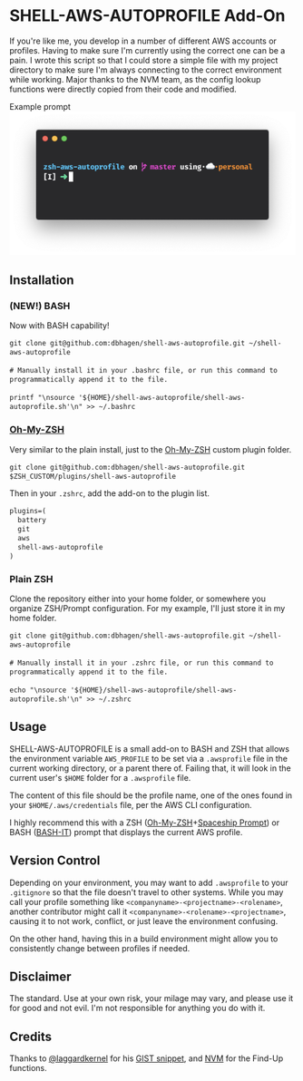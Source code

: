 # SHELL-AWS-AUTOPROFILE Add-On
If you're like me, you develop in a number of different AWS accounts or profiles. Having to make sure I'm currently using the correct one can be a pain. I wrote this script so that I could store a simple file with my project directory to make sure I'm always connecting to the correct environment while working. Major thanks to the NVM team, as the config lookup functions were directly copied from their code and modified.

Example prompt
![Example Prompt](https://raw.githubusercontent.com/dbhagen/shell-aws-autoprofile/master/example.png)

## Installation
### (NEW!) BASH
Now with BASH capability!
```
git clone git@github.com:dbhagen/shell-aws-autoprofile.git ~/shell-aws-autoprofile

# Manually install it in your .bashrc file, or run this command to programmatically append it to the file.

printf "\nsource '${HOME}/shell-aws-autoprofile/shell-aws-autoprofile.sh'\n" >> ~/.bashrc
```

### [Oh-My-ZSH](https://github.com/robbyrussell/oh-my-zsh)
Very similar to the plain install, just to the [Oh-My-ZSH](https://github.com/robbyrussell/oh-my-zsh) custom plugin folder.
```
git clone git@github.com:dbhagen/shell-aws-autoprofile.git $ZSH_CUSTOM/plugins/shell-aws-autoprofile
```

Then in your `.zshrc`, add the add-on to the plugin list.
```
plugins=(
  battery
  git
  aws
  shell-aws-autoprofile
)
```

### Plain ZSH
Clone the repository either into your home folder, or somewhere you organize ZSH/Prompt configuration. For my example, I'll just store it in my home folder.

```
git clone git@github.com:dbhagen/shell-aws-autoprofile.git ~/shell-aws-autoprofile

# Manually install it in your .zshrc file, or run this command to programmatically append it to the file.

echo "\nsource '${HOME}/shell-aws-autoprofile/shell-aws-autoprofile.sh'\n" >> ~/.zshrc
```

## Usage
SHELL-AWS-AUTOPROFILE is a small add-on to BASH and ZSH that allows the environment variable `AWS_PROFILE` to be set via a `.awsprofile` file in the current working directory, or a parent there of. Failing that, it will look in the current user's `$HOME` folder for a `.awsprofile` file.

The content of this file should be the profile name, one of the ones found in your `$HOME/.aws/credentials` file, per the AWS CLI configuration.

I highly recommend this with a ZSH ([Oh-My-ZSH](https://github.com/robbyrussell/oh-my-zsh)+[Spaceship Prompt](https://github.com/denysdovhan/spaceship-prompt)) or BASH ([BASH-IT](https://github.com/Bash-it/bash-it)) prompt that displays the current AWS profile.

## Version Control

Depending on your environment, you may want to add `.awsprofile` to your `.gitignore` so that the file doesn't travel to other systems. While you may call your profile something like `<companyname>-<projectname>-<rolename>`, another contributor might call it `<companyname>-<rolename>-<projectname>`, causing it to not work, conflict, or just leave the environment confusing.

On the other hand, having this in a build environment might allow you to consistently change between profiles if needed.

## Disclaimer
The standard. Use at your own risk, your milage may vary, and please use it for good and not evil. I'm not responsible for anything you do with it.

## Credits
Thanks to [@laggardkernel](https://github.com/laggardkernel) for his [GIST snippet](https://gist.github.com/laggardkernel/6cb4e1664574212b125fbfd115fe90a4), and [NVM](https://github.com/nvm-sh/nvm) for the Find-Up functions.
